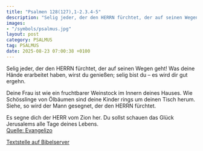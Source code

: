 ```yaml
---
title: "Psalmen 128(127),1-2.3.4-5"
description: "Selig jeder, der den HERRN fürchtet, der auf seinen Wegen geht! Was deine Hände erarbeitet haben, wirst du genießen; selig bist du – es wird dir gut ergehn.  Deine Frau ist wie ein fruchtbarer Weinstock im Innern deines Hauses. Wie Schösslinge von Ölbäumen sind deine Kinder rings...."
images:
- "/symbols/psalmus.jpg"
layout: post
category: PSALMUS
tag: PSALMUS
date: 2025-08-23 07:00:38 +0100
---
```

Selig jeder, der den HERRN fürchtet, der auf seinen Wegen geht!
Was deine Hände erarbeitet haben, wirst du genießen; selig bist du – es wird dir gut ergehn.

Deine Frau ist wie ein fruchtbarer Weinstock im Innern deines Hauses. Wie Schösslinge von Ölbäumen sind deine Kinder rings um deinen Tisch herum.<!--more-->
Siehe, so wird der Mann gesegnet, der den HERRN fürchtet.

Es segne dich der HERR vom Zion her. Du sollst schauen das Glück Jerusalems alle Tage deines Lebens.<br>
[Quelle: Evangelizo](https://evangeliumtagfuertag.org/DE/gospel)

[Textstelle auf Bibelserver](https://www.bibleserver.com/EU/ps128(127),1-2.3.4-5)
